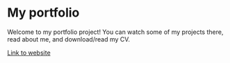 # My portfolio
Welcome to my portfolio project!
You can watch some of my projects there, read about me, and download/read my CV.

[Link to website](https://github.com/Eskel4ik/news-explorer-api)

